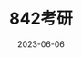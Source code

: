 ---
title: 842考研
description: 842考研
date: 2023-06-06
categories:
  - "东北大学842考研"
tags:
  - "东北大学"
  - "842考研"

menu:
  main:
    name: 842考研
    weight: 5
---